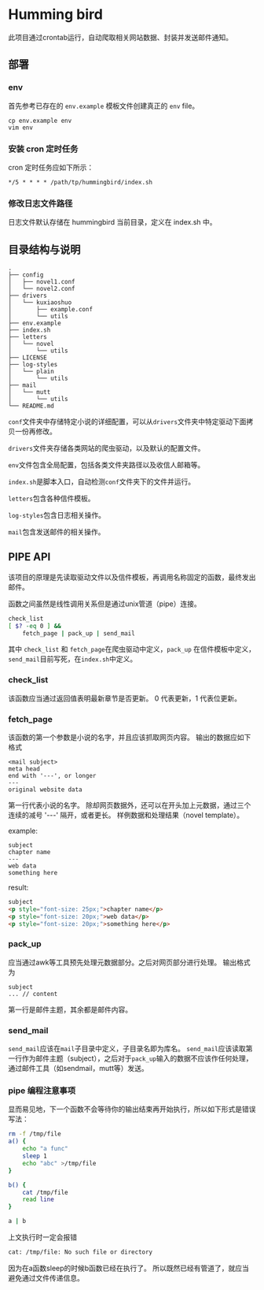 # Humming bird

此项目通过crontab运行，自动爬取相关网站数据、封装并发送邮件通知。

## 部署

### env
首先参考已存在的 `env.example` 模板文件创建真正的 `env` file。
```
cp env.example env
vim env
```

### 安装 cron 定时任务
cron 定时任务应如下所示：
```
*/5 * * * * /path/tp/hummingbird/index.sh
```

### 修改日志文件路径
日志文件默认存储在 hummingbird 当前目录，定义在 index.sh 中。

## 目录结构与说明
    .
    ├── config
    │   ├── novel1.conf
    │   └── novel2.conf
    ├── drivers
    │   └── kuxiaoshuo
    │       ├── example.conf
    │       └── utils
    ├── env.example
    ├── index.sh
    ├── letters
    │   └── novel
    │       └── utils
    ├── LICENSE
    ├── log-styles
    │   └── plain
    │       └── utils
    ├── mail
    │   └── mutt
    │       └── utils
    └── README.md

`conf`文件夹中存储特定小说的详细配置，可以从`drivers`文件夹中特定驱动下面拷贝一份再修改。

`drivers`文件夹存储各类网站的爬虫驱动，以及默认的配置文件。

`env`文件包含全局配置，包括各类文件夹路径以及收信人邮箱等。

`index.sh`是脚本入口，自动检测`conf`文件夹下的文件并运行。

`letters`包含各种信件模板。

`log-styles`包含日志相关操作。

`mail`包含发送邮件的相关操作。

## PIPE API

该项目的原理是先读取驱动文件以及信件模板，再调用名称固定的函数，最终发出邮件。

函数之间虽然是线性调用关系但是通过unix管道（pipe）连接。

```bash
check_list
[ $? -eq 0 ] &&
    fetch_page | pack_up | send_mail
```
其中 `check_list` 和 `fetch_page`在爬虫驱动中定义，`pack_up` 在信件模板中定义，`send_mail`目前写死，在`index.sh`中定义。

### check_list
该函数应当通过返回值表明最新章节是否更新。
0 代表更新，1 代表位更新。

### fetch_page
该函数的第一个参数是小说的名字，并且应该抓取网页内容。
输出的数据应如下格式
```
<mail subject>
meta head
end with '---', or longer
---
original website data
```
第一行代表小说的名字。
除却网页数据外，还可以在开头加上元数据，通过三个连续的减号 '---' 隔开，或者更长。
样例数据和处理结果（novel template）。

example:
```
subject
chapter name
---
web data
something here
```

result:
```html
subject
<p style="font-size: 25px;">chapter name</p>
<p style="font-size: 20px;">web data</p>
<p style="font-size: 20px;">something here</p>
```

### pack_up
应当通过awk等工具预先处理元数据部分。之后对网页部分进行处理。
输出格式为
```
subject
... // content
```
第一行是邮件主题，其余都是邮件内容。

### send_mail
`send_mail`应该在`mail`子目录中定义，子目录名即为库名。
`send_mail`应该读取第一行作为邮件主题（subject），之后对于`pack_up`输入的数据不应该作任何处理，通过邮件工具（如sendmail，mutt等）发送。

### pipe 编程注意事项
显而易见地，下一个函数不会等待你的输出结束再开始执行，所以如下形式是错误写法：
```bash
rm -f /tmp/file
a() {
    echo "a func"
    sleep 1
    echo "abc" >/tmp/file
}

b() {
    cat /tmp/file
    read line
}

a | b
```
上文执行时一定会报错
```bash
cat: /tmp/file: No such file or directory
```
因为在a函数sleep的时候b函数已经在执行了。
所以既然已经有管道了，就应当避免通过文件传递信息。
